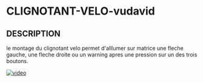 # CLIGNOTANT-VELO-vudavid

## DESCRIPTION

le montage du clignotant velo permet d'alllumer sur matrice une fleche gauche,
une fleche droite ou un warning apres une pression sur un des trois boutons.

[![video](https://img.youtube.com/vi/DgGa6ZHj3to/0.jpg)](https://www.youtube.com/watch?v=DgGa6ZHj3to)
